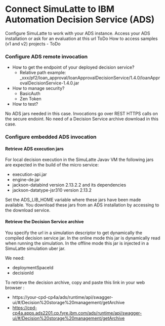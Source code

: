 # Connect SimuLatte to IBM Automation Decision Service (ADS)

Configure SimuLatte to work with your ADS instance.
Access your ADS installation or ask for an evaluation at this url ToDo
How to access samples (v1 and v2) projects - ToDo

### Configure ADS remote invocation
* How to get the endpoint of your deployed decision service?
   * Relative path example: _xxx/pf2/loan_approval/loanApprovalDecisionService/1.4.0/loanApprovalDecisionService-1.4.0.jar 
* How to manage security?
   * BasicAuth
   * Zen Token
* How to test?

No ADS jars needed in this case. Invocations go over REST HTTPS calls on the secure endoint.
No need of a Decision Service archive download in this case.

### Configure embedded ADS invocation
#### Retrieve ADS execution jars
For local decision execution in the SimuLatte Javav VM the following jars are expected in the build of the micro service:
   * execution-api.jar
   * engine-de.jar
   * jackson-databind version 2.13.2.2 and its dependencies
   * jackson-datatype-jsr310 version 2.13.2

Set the ADS_LIB_HOME variable where these jars have been made available.
You download these jars from an ADS installation by accessing to the download service.

#### Retrieve the Decision Service archive
You specify the url in a simulation descriptor to get dynamically the compiled decision service jar.
In the online mode this jar is dynamically read when running the simulation. In the offline mode this jar is injected in a SimuLatte simulation uber jar.

We need:
* deploymentSpaceId
* decisionId

To retrieve the decision archive, copy and paste this link in your web browser : 
   * https://your-cpd-cp4a/ads/runtime/api/swagger-ui/#/Decision%20storage%20management/getArchive
   * https://cpd-cp4a.apps.ads2201.cp.fyre.ibm.com/ads/runtime/api/swagger-ui/#/Decision%20storage%20management/getArchive
